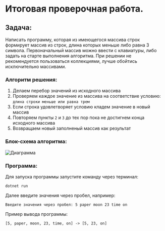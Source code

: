# Итоговая проверочная работа.

## Задача:
Написать программу, которая из имеющегося массива строк формирует массив из строк, длина которых меньше либо равна 3 символа. Первоначальный массив можно ввести с клавиатуры, либо задать на старте выполнения алгоритма. При решении не рекомендуется пользоваться коллекциями, лучше обойтись исключительно массивами.

### Алгоритм решения:
1. Делаем перебор значений из исходного массива
2. Проверяем каждое значение из массива на соответствие условию: `длина строки меньше или равна трем`
3. Если строка удовлетворяет условию кладем значение в новый массив
4. Повторяем пункты `2` и `3` до тех пор пока не достигнем конца исходного массива
5. Возвращаем новый заполненый массив как результат

### Блок-схема алгоритма:
![Диаграмма](https://i.postimg.cc/QCR7jqTx/Diagram-drawio.png)

### Программа:
Для запуска программы запустите команду через терминал:
```
dotnet run 
```
Далее введите значения через пробел, например:
```
Введите значения через пробел: 5 paper moon 23 time on
```
Пример вывода программы:
```
[5, paper, moon, 23, time, on] -> [5, 23, on]
```